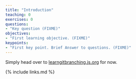 ```yaml
---
title: "Introduction"
teaching: 0
exercises: 0
questions:
- "Key question (FIXME)"
objectives:
- "First learning objective. (FIXME)"
keypoints:
- "First key point. Brief Answer to questions. (FIXME)"
---
```


Simply head over to [learngitbranching.js.org](https://learngitbranching.js.org/) for now.


{% include links.md %}
